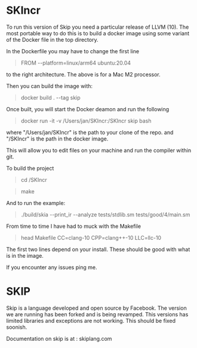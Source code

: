 # SKIncr

To run this version of Skip you need a particular release of LLVM (10). The most portable way to do this is to build a docker image using some variant of the Docker file in the top directory.

In the Dockerfile you may have to change the first line

> FROM  --platform=linux/arm64   ubuntu:20.04

to the right architecture. The above is for a Mac M2 processor.

Then you can build the image with:

> docker build . --tag skip

Once built, you will start the Docker deamon and run the following

> docker run -it -v /Users/jan/SKIncr:/SKIncr skip bash

where "/Users/jan/SKIncr" is the path to your clone of the repo. and "/SKIncr" is the path in the docker image.

This will allow you to edit files on your machine and run the compiler within git.

To build the project

> cd /SKIncr

> make

And to run the example:

>  ./build/skia --print_ir --analyze tests/stdlib.sm tests/good/4/main.sm 

From time to time I have had to muck with the Makefile

> head Makefile
CC=clang-10
CPP=clang++-10
LLC=llc-10

The first two lines depend on your install. These should be good with what is in the image.

If you encounter any issues ping me.


# SKIP

Skip is a language developed and open source by Facebook. The version we are running has been forked and is being revamped. This versions has limited libraries and exceptions are not working. This should be fixed soonish.

Documentation on skip is at : skiplang.com